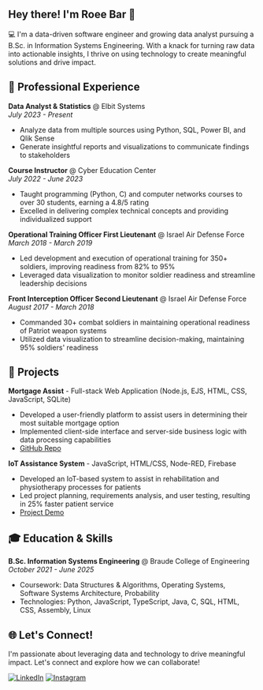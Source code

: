 ## Hey there! I'm Roee Bar 👋

💻 I'm a data-driven software engineer and growing data analyst pursuing a B.Sc. in Information Systems Engineering. With a knack for turning raw data into actionable insights, I thrive on using technology to create meaningful solutions and drive impact.

## 💼 Professional Experience

**Data Analyst & Statistics** @ Elbit Systems  
_July 2023 - Present_
- Analyze data from multiple sources using Python, SQL, Power BI, and Qlik Sense
- Generate insightful reports and visualizations to communicate findings to stakeholders

**Course Instructor** @ Cyber Education Center  
_July 2022 - June 2023_
- Taught programming (Python, C) and computer networks courses to over 30 students, earning a 4.8/5 rating
- Excelled in delivering complex technical concepts and providing individualized support

**Operational Training Officer First Lieutenant** @ Israel Air Defense Force  
_March 2018 - March 2019_
- Led development and execution of operational training for 350+ soldiers, improving readiness from 82% to 95%
- Leveraged data visualization to monitor soldier readiness and streamline leadership decisions

**Front Interception Officer Second Lieutenant** @ Israel Air Defense Force  
_August 2017 - March 2018_
- Commanded 30+ combat soldiers in maintaining operational readiness of Patriot weapon systems
- Utilized data visualization to streamline decision-making, maintaining 95% soldiers' readiness

## 🚀 Projects

**Mortgage Assist** - Full-stack Web Application (Node.js, EJS, HTML, CSS, JavaScript, SQLite)
- Developed a user-friendly platform to assist users in determining their most suitable mortgage option
- Implemented client-side interface and server-side business logic with data processing capabilities
- [GitHub Repo](https://github.com/Roee-Bar/Mortgage-Client-and-Server-Side-Project)

**IoT Assistance System** - JavaScript, HTML/CSS, Node-RED, Firebase
- Developed an IoT-based system to assist in rehabilitation and physiotherapy processes for patients
- Led project planning, requirements analysis, and user testing, resulting in 25% faster patient service
- [Project Demo](https://harelzx.github.io/NinjaBraude.github.io/index.html)

## 🎓 Education & Skills

**B.Sc. Information Systems Engineering** @ Braude College of Engineering  
_October 2021 - June 2025_
- Coursework: Data Structures & Algorithms, Operating Systems, Software Systems Architecture, Probability
- Technologies: Python, JavaScript, TypeScript, Java, C, SQL, HTML, CSS, Assembly, Linux

## 🌐 Let's Connect!

I'm passionate about leveraging data and technology to drive meaningful impact. Let's connect and explore how we can collaborate!

<p align="left">
 <a href="https://www.linkedin.com/in/roee-bar/" target="_blank"><img src="https://img.shields.io/badge/LinkedIn-%230077B5.svg?&style=flat" alt="LinkedIn"></a>
 <a href="https://instagram.com/roee_bar" target="_blank"><img src="https://img.shields.io/badge/Instagram-%23E4405F.svg?&style=flat" alt="Instagram"></a>
</p>

